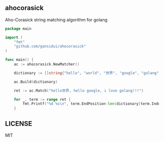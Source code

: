 ## ahocorasick

Aho-Corasick string matching algorithm for golang

~~~ go
package main

import (
	"fmt"
	"github.com/gansidui/ahocorasick"
)

func main() {
	ac := ahocorasick.NewMatcher()

	dictionary := []string{"hello", "world", "世界", "google", "golang", "c++", "love"}

	ac.Build(dictionary)

	ret := ac.Match("hello世界, hello google, i love golang!!!")

	for _, term := range ret {
		fmt.Printf("%d %s\n", term.EndPosition-len(dictionary[term.Index])+1, dictionary[term.Index])
	}
~~~

## LICENSE

MIT
